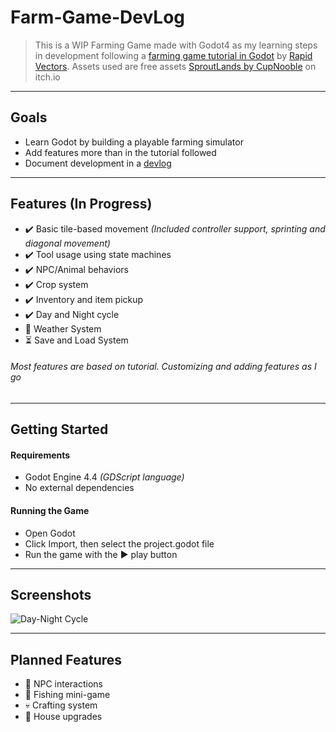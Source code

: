 # **Farm-Game-DevLog**  

> This is a WIP Farming Game made with Godot4 as my learning steps in development following a [farming game tutorial in Godot](https://www.youtube.com/watch?v=it0lsREGdmc&list=PLWTXKdBN8RZe3ytf6qdR4g1JRy0j-93v9&ab_channel=RapidVectors) by [Rapid Vectors](https://github.com/rapidvectors). Assets used are free assets [SproutLands by CupNooble](https://cupnooble.itch.io/sprout-lands-asset-pack) on itch.io  

---

## Goals
- Learn Godot by building a playable farming simulator
- Add features more than in the tutorial followed
- Document development in a [devlog](https://github.com/AbsoluteRivers/Farm-Game-Learning/blob/main/devlog.md)

---

## Features (In Progress)
- ✔️ Basic tile-based movement *(Included controller support, sprinting and diagonal movement)*
- ✔️ Tool usage using state machines
- ✔️ NPC/Animal behaviors
- ✔️ Crop system
- ✔️ Inventory and item pickup
- ✔️ Day and Night cycle
- 🔨 Weather System
- ⏳ Save and Load System

###### Most features are based on tutorial. Customizing and adding features as I go
---

## Getting Started
#### Requirements
- Godot Engine 4.4 *(GDScript language)*  
- No external dependencies  

#### Running the Game
- Open Godot
- Click Import, then select the project.godot file
- Run the game with the ▶️ play button


---

## Screenshots
![Day-Night Cycle](asset/screenshots/day-night.gif)


---


## Planned Features
- 💭 NPC interactions
- 💭 Fishing mini-game
- 💀 Crafting system
- 💭 House upgrades
